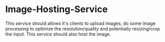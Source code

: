 # Image-Hosting-Service
This service should allows it's clients to upload images, do some image processing to optimize the resolution/quality and potentially resizing/crop the input. This service should also host the image.
